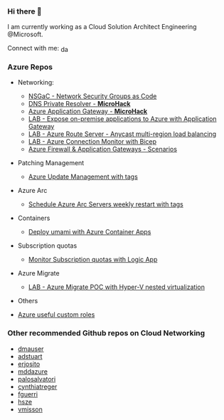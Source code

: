 ### Hi there 👋

I am currently working as a Cloud Solution Architect Engineering @Microsoft.

Connect with me: <a href="https://www.linkedin.com/in/davsantiago/" target="blank"><img align="center" src="https://raw.githubusercontent.com/rahuldkjain/github-profile-readme-generator/master/src/images/icons/Social/linked-in-alt.svg" alt="david-santiago" height="15" width="20" /></a>

### Azure Repos 

* Networking:
  * [NSGaC - Network Security Groups as Code](https://github.com/dawlysd/azure-nsgac)
  * [DNS Private Resolver - **MicroHack**](https://github.com/dawlysd/azure-dns-private-resolver-microhack)
  * [Azure Application Gateway - **MicroHack**](https://github.com/dawlysd/azure-application-gateway-microhack)
  * [LAB - Expose on-premise applications to Azure with Application Gateway](https://github.com/dawlysd/lab-ag-onpremiseapplications)
  * [LAB - Azure Route Server - Anycast multi-region load balancing](https://github.com/dawlysd/lab-azure-routeserver-anycast)
  * [LAB - Azure Connection Monitor with Bicep](https://github.com/dawlysd/lab-azure-connection-monitor-with-bicep)
  * [Azure Firewall & Application Gateways - Scenarios](https://github.com/dawlysd/azure-ag-with-azfw)

* Patching Management 
  * [Azure Update Management with tags](https://github.com/dawlysd/azure-update-management-with-tags)

* Azure Arc
  * [Schedule Azure Arc Servers weekly restart with tags](https://github.com/dawlysd/schedule-azure-arc-servers-restarts-with-tags)

* Containers
  * [Deploy umami with Azure Container Apps](https://github.com/dawlysd/deploy-umami-azure-container-apps)
  
* Subscription quotas
  *  [Monitor Subscription quotas with Logic App](https://github.com/dawlysd/azure-quotas-monitoring-logicapp) 

* Azure Migrate
  * [LAB - Azure Migrate POC with Hyper-V nested virtualization](https://github.com/dawlysd/lab-azuremigrate-hyperv-nestedvirtualization)

* Others
 * [Azure useful custom roles](https://github.com/dawlysd/azure-useful-custom-roles)
  
### Other recommended Github repos on Cloud Networking

* [dmauser](https://github.com/dmauser)
* [adstuart](https://github.com/adstuart)
* [erjosito](https://github.com/erjosito)
* [mddazure](https://github.com/mddazure)
* [palosalvatori](https://github.com/paolosalvatori)
* [cynthiatreger](https://github.com/cynthiatreger)
* [fguerri](https://github.com/fguerri)
* [hsze](https://github.com/hsze)
* [vmisson](https://github.com/vmisson)

